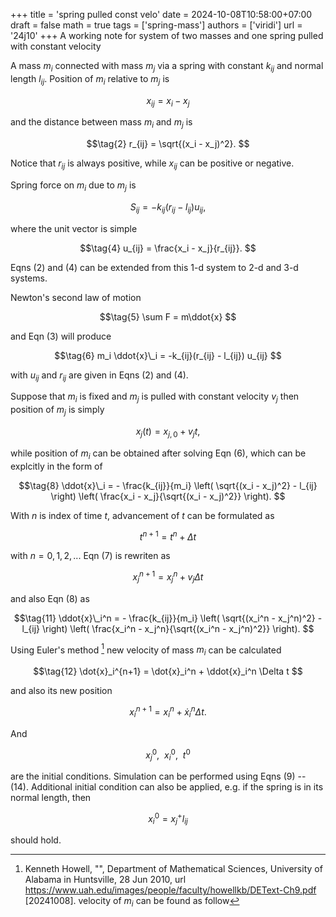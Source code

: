 +++
title = 'spring pulled const velo'
date = 2024-10-08T10:58:00+07:00
draft = false
math = true
tags = ['spring-mass']
authors = ['viridi']
url = '24j10'
+++
A working note for system of two masses and one spring pulled with constant velocity<!--more-->

A mass $m_i$ connected with mass $m_j$ via a spring with constant $k_{ij}$ and normal length $l_{ij}$. Position of $m_i$ relative to $m_j$ is

$$\tag{1}
x_{ij} = x_i - x_j
$$

and the distance between mass $m_i$ and $m_j$ is

$$\tag{2}
r_{ij} = \sqrt{(x_i - x_j)^2}.
$$

Notice that $r_{ij}$ is always positive, while $x_{ij}$ can be positive or negative.

Spring force on $m_i$ due to $m_j$ is

$$\tag{3}
S_{ij} = -k_{ij}(r_{ij} - l_{ij}) u_{ij},
$$

where the unit vector is simple

$$\tag{4}
u_{ij} = \frac{x_i - x_j}{r_{ij}}.
$$

Eqns (2) and (4) can be extended from this 1-d system to 2-d and 3-d systems.

Newton's second law of motion

$$\tag{5}
\sum F = m\ddot{x}
$$

and Eqn (3) will produce

$$\tag{6}
m_i \ddot{x}\_i = -k_{ij}(r_{ij} - l_{ij}) u_{ij}
$$

with $u_{ij}$ and $r_{ij}$ are given in Eqns (2) and (4).

Suppose that $m_i$ is fixed and $m_j$ is pulled with constant velocity $v_j$ then position of $m_j$ is simply

$$\tag{7}
x_j(t) = x_{j,0} + v_j t,
$$

while position of $m_i$ can be obtained after solving Eqn (6), which can be explcitly in the form of

$$\tag{8}
\ddot{x}\_i = - \frac{k_{ij}}{m_i} \left( \sqrt{(x_i - x_j)^2} - l_{ij} \right) \left( \frac{x_i - x_j}{\sqrt{(x_i - x_j)^2}} \right).
$$

With $n$ is index of time $t$, advancement of $t$ can be formulated as

$$\tag{9}
t^{n + 1} = t^n + \Delta t
$$

with $n = 0, 1, 2, ..$. Eqn (7) is rewriten as

$$\tag{10}
x_j^{n+1} = x_j^n + v_j \Delta t
$$

and also Eqn (8) as

$$\tag{11}
\ddot{x}\_i^n = - \frac{k_{ij}}{m_i} \left( \sqrt{(x_i^n - x_j^n)^2} - l_{ij} \right) \left( \frac{x_i^n - x_j^n}{\sqrt{(x_i^n - x_j^n)^2}} \right).
$$


Using Euler's method [^howell_2010] new velocity of mass $m_i$ can be calculated
 
$$\tag{12}
\dot{x}_i^{n+1} = \dot{x}_i^n + \ddot{x}_i^n \Delta t
$$

and also its new position

$$\tag{13}
x_i^{n+1} = x_i^n + \dot{x}_i^n \Delta t.
$$

And

$$\tag{14}
x_j^0, \ \ x_i^0, \ \ t^0
$$

are the initial conditions. Simulation can be performed using Eqns (9) -- (14). Additional initial condition can also be applied, e.g. if the spring is in its normal length, then

$$\tag{15}
x_i^0 = x_j^ + l_{ij} 
$$

should hold.


[^howell_2010]: Kenneth Howell, "", Department of Mathematical Sciences, University of Alabama in Huntsville, 28 Jun 2010, url https://www.uah.edu/images/people/faculty/howellkb/DEText-Ch9.pdf [20241008].
 velocity of $m_i$ can be found as follow
 